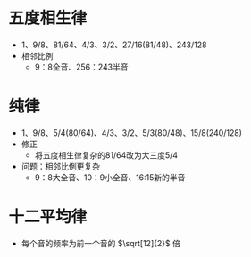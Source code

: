 # 五度相生律
* 1、9/8、81/64、4/3、3/2、27/16(81/48)、243/128
* 相邻比例
	* 9：8全音、256：243半音
# 纯律
* 1、9/8、5/4(80/64)、4/3、3/2、5/3(80/48)、15/8(240/128)
* 修正
	* 将五度相生律复杂的81/64改为大三度5/4
* 问题：相邻比例更复杂
	* 9：8大全音、10：9小全音、16:15新的半音
# 十二平均律
* 每个音的频率为前一个音的 $\sqrt[12]{2}$ 倍